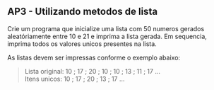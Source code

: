 ## AP3 - Utilizando metodos de lista

Crie um programa que inicialize uma lista com 50 numeros gerados aleatóriamente entre 10 e 21 e imprima a lista gerada.
Em sequencia, imprima todos os valores unicos presentes na lista.

As listas devem ser impressas conforme o exemplo abaixo:

> Lista original: 10 ; 17 ; 20 ; 10 ; 10 ; 13 ; 11 ; 17 ...  
> Itens unicos: 10 ; 17 ; 20 ; 13 ; 17 ...  